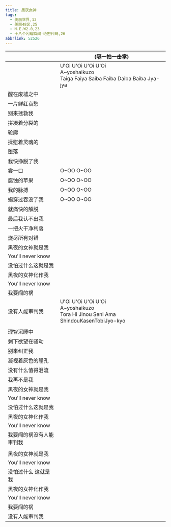```yaml
---
title: 黑夜女神
tags:
  - 美丽世界,13
  - 美丽48区,25
  - N.E.W2.0,23
  - 十八个闪耀瞬间-绝密代码,26
abbrlink: 52526
---
```

|      |(隔一拍一击掌)|
|--|--|
|      |U'Oi U'Oi U'Oi U'Oi<br>A~yoshaikuzo<br>Taiga Faiya Saiba Faiba Daiba Baiba Jya-jya|
|醒在废墟之中|      |
|一片鲜红哀愁|      |
|别来拯救我|      |
|拼凑着分裂的|      |
|轮廓|      |
|抚慰着灵魂的|      |
|堕落|      |
|我快挣脱了我|      |
|尝一口|O~OO O~OO|
|腐蚀的苹果|O~OO O~OO|
|我的脉搏|O~OO O~OO|
|蝎穿过吞没了我|O~OO O~OO|
|就痛快的解脱|      |
|最后我认不出我|      |
|一把火干净利落|      |
|烧尽所有对错|      |
|黑夜的女神就是我|      |
|You'll never know|      |
|没怕过什么这就是我|      |
|黑夜的女神化作我|      |
|You'll never know|      |
|我要闯的祸|      |
|没有人能审判我|U'Oi U'Oi U'Oi U'Oi<br>A~yoshaikuzo<br>Tora Hi Jinou Seni Ama ShindouKasenTobiJyo-kyo|
|      |      |
|理智沉睡中|      |
|剩下欲望在骚动|      |
|别来纠正我|      |
|凝视着灰色的瞳孔|      |
|没有什么值得泪流|      |
|我再不是我|      |
|黑夜的女神就是我|      |
|You'll never know|      |
|没怕过什么这就是我|      |
|黑夜的女神化作我|      |
|You'll never know|      |
|我要闯的祸没有人能审判我|      |
|      |      |
|黑夜的女神就是我|      |
|You'll never know|      |
|没怕过什么 这就是我|      |
|黑夜的女神化作我|      |
|You'll never know|      |
|我要闯的祸|      |
|没有人能审判我|      |